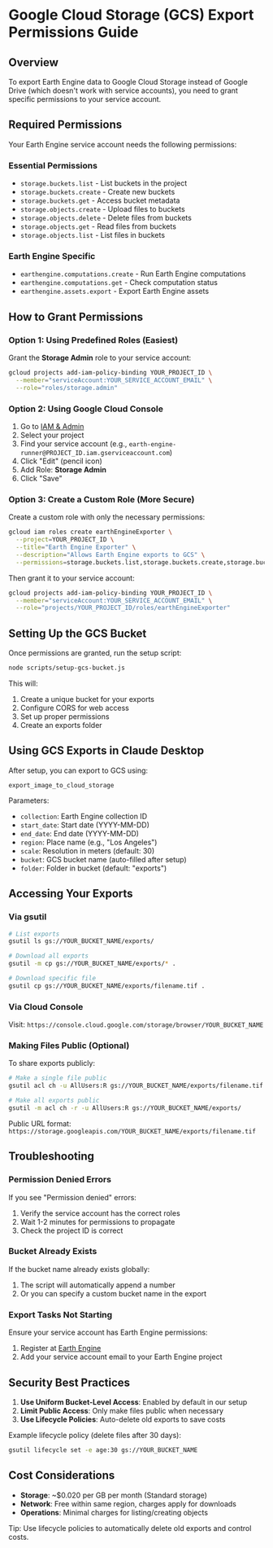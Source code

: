 # Google Cloud Storage (GCS) Export Permissions Guide

## Overview
To export Earth Engine data to Google Cloud Storage instead of Google Drive (which doesn't work with service accounts), you need to grant specific permissions to your service account.

## Required Permissions

Your Earth Engine service account needs the following permissions:

### Essential Permissions
- `storage.buckets.list` - List buckets in the project
- `storage.buckets.create` - Create new buckets
- `storage.buckets.get` - Access bucket metadata
- `storage.objects.create` - Upload files to buckets
- `storage.objects.delete` - Delete files from buckets
- `storage.objects.get` - Read files from buckets
- `storage.objects.list` - List files in buckets

### Earth Engine Specific
- `earthengine.computations.create` - Run Earth Engine computations
- `earthengine.computations.get` - Check computation status
- `earthengine.assets.export` - Export Earth Engine assets

## How to Grant Permissions

### Option 1: Using Predefined Roles (Easiest)

Grant the **Storage Admin** role to your service account:

```bash
gcloud projects add-iam-policy-binding YOUR_PROJECT_ID \
  --member="serviceAccount:YOUR_SERVICE_ACCOUNT_EMAIL" \
  --role="roles/storage.admin"
```

### Option 2: Using Google Cloud Console

1. Go to [IAM & Admin](https://console.cloud.google.com/iam-admin/iam)
2. Select your project
3. Find your service account (e.g., `earth-engine-runner@PROJECT_ID.iam.gserviceaccount.com`)
4. Click "Edit" (pencil icon)
5. Add Role: **Storage Admin**
6. Click "Save"

### Option 3: Create a Custom Role (More Secure)

Create a custom role with only the necessary permissions:

```bash
gcloud iam roles create earthEngineExporter \
  --project=YOUR_PROJECT_ID \
  --title="Earth Engine Exporter" \
  --description="Allows Earth Engine exports to GCS" \
  --permissions=storage.buckets.list,storage.buckets.create,storage.buckets.get,storage.objects.create,storage.objects.delete,storage.objects.get,storage.objects.list
```

Then grant it to your service account:

```bash
gcloud projects add-iam-policy-binding YOUR_PROJECT_ID \
  --member="serviceAccount:YOUR_SERVICE_ACCOUNT_EMAIL" \
  --role="projects/YOUR_PROJECT_ID/roles/earthEngineExporter"
```

## Setting Up the GCS Bucket

Once permissions are granted, run the setup script:

```bash
node scripts/setup-gcs-bucket.js
```

This will:
1. Create a unique bucket for your exports
2. Configure CORS for web access
3. Set up proper permissions
4. Create an exports folder

## Using GCS Exports in Claude Desktop

After setup, you can export to GCS using:

```
export_image_to_cloud_storage
```

Parameters:
- `collection`: Earth Engine collection ID
- `start_date`: Start date (YYYY-MM-DD)
- `end_date`: End date (YYYY-MM-DD)
- `region`: Place name (e.g., "Los Angeles")
- `scale`: Resolution in meters (default: 30)
- `bucket`: GCS bucket name (auto-filled after setup)
- `folder`: Folder in bucket (default: "exports")

## Accessing Your Exports

### Via gsutil
```bash
# List exports
gsutil ls gs://YOUR_BUCKET_NAME/exports/

# Download all exports
gsutil -m cp gs://YOUR_BUCKET_NAME/exports/* .

# Download specific file
gsutil cp gs://YOUR_BUCKET_NAME/exports/filename.tif .
```

### Via Cloud Console
Visit: `https://console.cloud.google.com/storage/browser/YOUR_BUCKET_NAME`

### Making Files Public (Optional)
To share exports publicly:

```bash
# Make a single file public
gsutil acl ch -u AllUsers:R gs://YOUR_BUCKET_NAME/exports/filename.tif

# Make all exports public
gsutil -m acl ch -r -u AllUsers:R gs://YOUR_BUCKET_NAME/exports/
```

Public URL format:
`https://storage.googleapis.com/YOUR_BUCKET_NAME/exports/filename.tif`

## Troubleshooting

### Permission Denied Errors
If you see "Permission denied" errors:
1. Verify the service account has the correct roles
2. Wait 1-2 minutes for permissions to propagate
3. Check the project ID is correct

### Bucket Already Exists
If the bucket name already exists globally:
1. The script will automatically append a number
2. Or you can specify a custom bucket name in the export

### Export Tasks Not Starting
Ensure your service account has Earth Engine permissions:
1. Register at [Earth Engine](https://signup.earthengine.google.com)
2. Add your service account email to your Earth Engine project

## Security Best Practices

1. **Use Uniform Bucket-Level Access**: Enabled by default in our setup
2. **Limit Public Access**: Only make files public when necessary
3. **Use Lifecycle Policies**: Auto-delete old exports to save costs

Example lifecycle policy (delete files after 30 days):
```bash
gsutil lifecycle set -e age:30 gs://YOUR_BUCKET_NAME
```

## Cost Considerations

- **Storage**: ~$0.020 per GB per month (Standard storage)
- **Network**: Free within same region, charges apply for downloads
- **Operations**: Minimal charges for listing/creating objects

Tip: Use lifecycle policies to automatically delete old exports and control costs.
